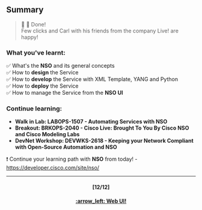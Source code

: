 ## Summary

> :clap: :tada: Done!  
> Few clicks and Carl with his friends from the company Live! are happy!

### What you've learnt:  
:white_check_mark:  What's the **NSO** and its general concepts  
:white_check_mark:  How to **design** the Service  
:white_check_mark:  How to **develop** the Service with XML Template, YANG and Python  
:white_check_mark:  How to **deploy** the Service  
:white_check_mark:  How to manage the Service from the **NSO UI** 

### Continue learning:
- **Walk in Lab: LABOPS-1507 - Automating Services with NSO**
- **Breakout: BRKOPS-2040 - Cisco Live: Brought To You By Cisco NSO and Cisco Modeling Labs**
- **DevNet Workshop: DEVWKS-2618 - Keeping your Network Compliant with Open-Source Automation and NSO**

:exclamation: Continue your learning path with **NSO** from today! - https://developer.cisco.com/site/nso/

---
<h4 align="center">[12/12]</h4>
<h4 align="center"> <a href="/readme/7b.md"> :arrow_left: Web UI! </a> </h4>
